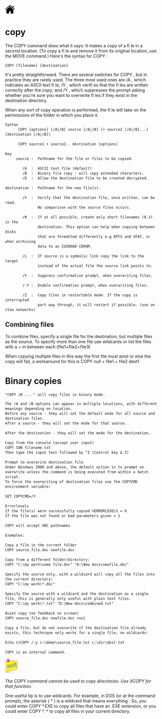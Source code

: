 [![Home](/img/home.jpg)](1.4_OS_win_cmd_tools.md)


# copy

The COPY command does what it says: It makes a copy of a fi le in a second location. (To
copy a fi le and remove it from its original location, use the MOVE command.) Here's the
syntax for COPY :

```dos
COPY [filename] [destination]
```

It's pretty straightforward. There are several switches for COPY , but in practice they are
rarely used. The three most used ones are /A , which indicates an ASCII text fi le; /V , which
verifi es that the fi les are written correctly after the copy; and /Y , which suppresses the
prompt asking whether you're sure you want to overwrite fi les if they exist in the destination
directory.

When any sort of copy operation is performed, the fi le will take on the permissions of
the folder in which you place it.


```dos
Syntax
      COPY [options] [/A|/B] source [/A|/B] [+ source2 [/A|/B]...] [destination [/A|/B]]

      COPY source1 + source2.. destination [options]

Key
     source :  Pathname for the file or files to be copied.

        /A  :  ASCII text file (default)
        /B  :  Binary file copy - will copy extended characters.
        /D  :  Allow the destination file to be created decrypted.

destination :  Pathname for the new file(s).

        /V  :  Verify that the destination file, once written, can be read.
               No comparison with the source files occurs. 

        /N  :  If at all possible, create only short filenames (8.3) in the
               destination. This option can help when copying between disks
               that are formatted differently e.g NTFS and VFAT, or when archiving 
               data to an ISO9660 CDROM.

        /L  :  If source is a symbolic link copy the link to the target
               instead of the actual file the source link points to.

        /Y  :  Suppress confirmation prompt, when overwriting files.

        /-Y :  Enable confirmation prompt, when overwriting files.

        /Z  :  Copy files in restartable mode. If the copy is interrupted
               part way through, it will restart if possible. (use on slow networks)
```

## Combining files
To combine files, specify a single file for the destination, but multiple files as the source. To specify more than one file use wildcards or list the files with a + in between each (file1+file2+file3)

When copying multiple files in this way the first file must exist or else the copy will fail, a workaround for this is COPY null + file1 + file2 dest1

# Binary copies

```dos
"COPY /B ... " will copy files in binary mode.
```

```dos
The /A and /B options can appear in multiple locations, with different meanings depending on location.
Before any source - they will set the default mode for all source and destination files.
After a source - they will set the mode for that source.

After the destination - they will set the mode for the destination.

Copy from the console (accept user input)
COPY CON filename.txt
Then type the input text followed by ^Z (Control key & Z)

Prompt to overwrite destination file
Under Windows 2000 and above, the default action is to prompt on overwrite unless the command is being executed from within a batch script.
To force the overwriting of destination files use the COPYCMD environment variable:

SET COPYCMD=/Y

Errorlevels
If the file(s) were successfully copied %ERRORLEVEL% = 0
If the file was not found or bad parameters given = 1

COPY will accept UNC pathnames

Examples:

Copy a file in the current folder
COPY source_file.doc newfile.doc

Copy from a different folder/directory:
COPY "C:\my work\some file.doc" "D:\New docs\newfile.doc"

Specify the source only, with a wildcard will copy all the files into the current directory:
COPY "C:\my work\*.doc"

Specify the source with a wildcard and the destination as a single file, this is generally only useful with plain text files.
COPY "C:\my work\*.txt" "D:\New docs\combined.txt"

Quiet copy (no feedback on screen)
COPY source_file.doc newfile.doc >nul

Copy a file, but do not overwrite if the destination file already exists, this technique only works for a single file, no wildcards:

Echo n|COPY /-y c:\demo\source_file.txt c:\dir\dest.txt

COPY is an internal command.
```

![note](/img/note.jpg)

*The COPY command cannot be used to copy directories. Use XCOPY for that
function.*

One useful tip is to use wildcards. For example, in DOS (or at the command prompt), the asterisk ( * ) is a wildcard that means everything . So, you could enter COPY *.EXE to copy all files that have an .EXE extension, or you could enter COPY *. * to copy all files in your current directory.